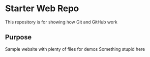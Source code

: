 # Starter Web Repo

This repository is for showing how Git and GitHub work

## Purpose

Sample website with plenty of files for demos
Something stupid here